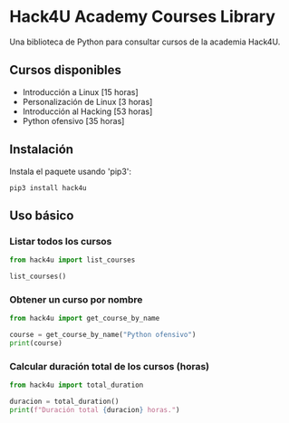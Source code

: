 # Hack4U Academy Courses Library

Una biblioteca de Python para consultar cursos de la academia Hack4U.

## Cursos disponibles

- Introducción a Linux [15 horas]
- Personalización de Linux [3 horas]
- Introducción al Hacking [53 horas]
- Python ofensivo [35 horas]

## Instalación

Instala el paquete usando 'pip3':

```python3
pip3 install hack4u
```

## Uso básico

### Listar todos los cursos

```python
from hack4u import list_courses

list_courses()
```

### Obtener un curso por nombre

```python
from hack4u import get_course_by_name

course = get_course_by_name("Python ofensivo")
print(course)
```

### Calcular duración total de los cursos (horas)

```python
from hack4u import total_duration

duracion = total_duration()
print(f"Duración total {duracion} horas.")
```

















